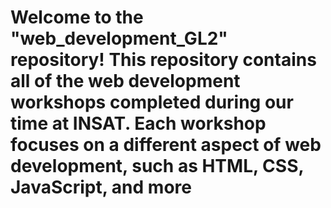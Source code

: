 # Welcome to the "web_development_GL2" repository! This repository contains all of the web development workshops completed during our time at INSAT. Each workshop focuses on a different aspect of web development, such as HTML, CSS, JavaScript, and more
